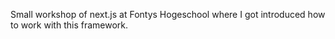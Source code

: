 Small workshop of next.js at Fontys Hogeschool where I got introduced how to work with this framework.

